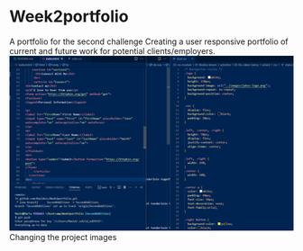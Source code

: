 # Week2portfolio
A portfolio for the second challenge
Creating a user responsive portfolio of current and future work for potential clients/employers.
![Addition of forms and centreing](image/forms.png)
Changing the project images

